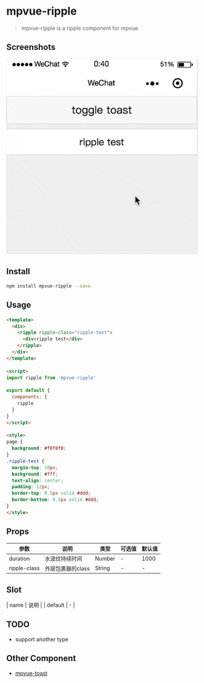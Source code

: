 # mpvue-ripple

> mpvue-ripple is a ripple component for mpvue.

## Screenshots

![](./s.gif)

## Install

```bash
npm install mpvue-ripple --save
```

## Usage

```html
<template>
  <div>
    <ripple ripple-class="ripple-test">
      <div>ripple test</div>
    </ripple>
  </div>
</template>

<script>
import ripple from 'mpvue-ripple'

export default {
  components: {
    ripple
  }
}
</script>

<style>
page {
  background: #f0f0f0;
}
.ripple-test {
  margin-top: 10px;
  background: #fff;
  text-align: center;
  padding: 12px;
  border-top: 0.5px solid #ddd;
  border-bottom: 0.5px solid #ddd;
}
</style>
```

## Props

| 参数        | 说明                      | 类型      | 可选值  | 默认值    |
| ---------  | ----------------------- | ------- | ---- | ------ |
| duration    | 水波纹持续时间     | Number | -    | 1000   |
| ripple-class | 外层包裹器的class | String | - | - |

## Slot

| name | 说明 |
| default | - |

## TODO

- support another type

## Other Component

- [mpvue-toast](https://github.com/linrui1994/mpvue-toast)
